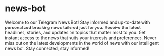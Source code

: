 # news-bot

Welcome to our Telegram News Bot! Stay informed and up-to-date with personalized breaking news tailored just for you. Receive the latest headlines, stories, and updates on topics that matter most to you. Get instant access to the news that suits your interests and preferences. Never miss out on the latest developments in the world of news with our intelligent news bot. Stay connected, stay informed!
